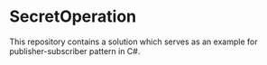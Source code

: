 # SecretOperation
This repository contains a solution which serves as an example for publisher-subscriber pattern in C#.
